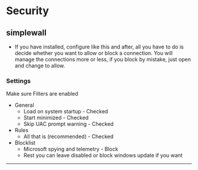 # Security

## simplewall

- If you have installed, configure like this and after, all you have to do is decide whether you want to allow or block a connection. You will manage the connections more or less, if you block by mistake, just open and change to allow.

### Settings

Make sure Filters are enabled

- General
    - Load on system startup - Checked
    - Start minimized - Checked
    - Skip UAC prompt warning - Checked
- Rules
    - All that is (recommended) - Checked
- Blocklist
    - Microsoft spying and telemetry - Block
    - Rest you can leave disabled or block windows update if you want

---
